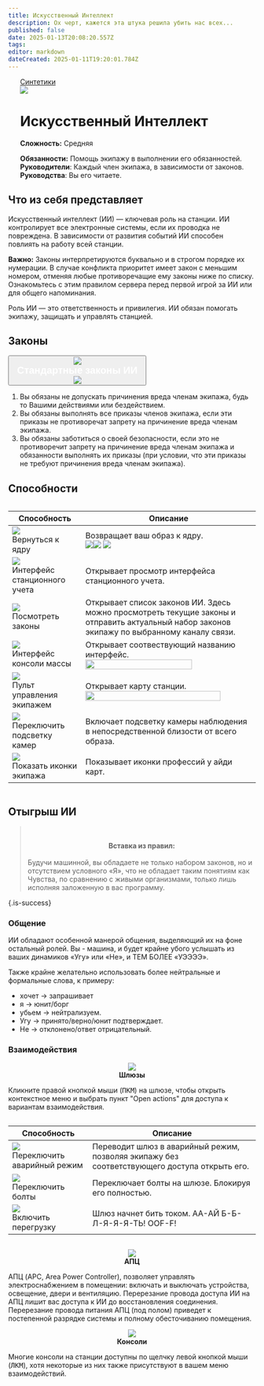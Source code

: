 ```yaml
---
title: Искусственный Интеллект
description: Ох черт, кажется эта штука решила убить нас всех...
published: false
date: 2025-01-13T20:08:20.557Z
tags: 
editor: markdown
dateCreated: 2025-01-11T19:20:01.784Z
---
```


<div style="display: flex; justify-content: center;">
  <div class="roles-passport sint">
    <div class="title sint"><a href="/roles/synthetics" class="is-internal-link is-valid-page">Синтетики</a></div>
    <div>
      <div><div><img src="/roles/jobai.gif"></div></div>
      <div>
        <div id="ai-info">
          <h1 id="пии" class="toc-header"><a></a> Искусственный Интеллект</h1>
          <p><strong>Сложность:</strong> Средняя</p>
          <strong>Обязанности:</strong> Помощь экипажу в выполнении его обязанностей.<br>
          <b>Руководители</b>: Каждый член экипажа, в зависимости от законов.<br>
          <b>Руководства</b>: Вы его читаете.
        </div>
      </div>
    </div>
  </div>
</div>

## Что из себя представляет 

Искусственный интеллект (ИИ) — ключевая роль на станции. ИИ контролирует все электронные системы, если их проводка не повреждена.  В зависимости от развития событий ИИ способен повлиять на работу всей станции.

**Важно:** Законы интерпретируются буквально и в строгом порядке их нумерации. В случае конфликта приоритет имеет закон с меньшим номером, отменяя любые противоречащие ему законы ниже по списку.  Ознакомьтесь с этим правилом сервера перед первой игрой за ИИ или для общего напоминания.

Роль ИИ — это ответственность и привилегия.  ИИ обязан помогать экипажу, защищать и управлять станцией. 


## Законы 


<button type="button" class="collapsible">
    <img src="/roles/synthetics/ai_/aiscreenblue.gif">
    <h2 style="color: white; margin: 0 10px;">Стандартные законы ИИ</h2>
    <img src="/roles/synthetics/ai_/aiscreenblue.gif">
</button>
<div class="content">
<ol>
  <li>Вы обязаны не допускать причинения вреда членам экипажа, будь то Вашими действиями или бездействием.</li>
  <li>Вы обязаны выполнять все приказы членов экипажа, если эти приказы не противоречат запрету на причинение вреда членам экипажа.</li>
  <li>Вы обязаны заботиться о своей безопасности, если это не противоречит запрету на причинение вреда членам экипажа и обязанности выполнять их приказы (при условии, что эти приказы не требуют причинения вреда членам экипажа).</li>
</ol>
</div>

## Способности 

<center style="overflow-x: auto">
  <table class="pai" id="ai-table">
    <thead>
      <tr>
        <th>Способность</th>
        <th>Описание</th>
      </tr>
    </thead>
    <tbody>
      <tr>
        <td><img src="/roles/synthetics/ai_/ai_core.png"><br>Вернуться к ядру</td>
        <td>Возвращает ваш образ к ядру. <br><img src="/roles/synthetics/ai_/image_ai.png"><img src="/roles/synthetics/ai_/hand.png"> <img src="/roles/jobai.gif"></td>
      </tr>
      <tr>
        <td><img src="/roles/synthetics/ai_/station_records.png"><br>Интерфейс станционного учета</td>
        <td>Открывает просмотр интерфейса станционного учета.</td>
      </tr>
      <tr>
        <td><img src="/roles/synthetics/ai_/state_laws.png"><br>Посмотреть законы</td>
        <td>Открывает список законов ИИ. Здесь можно просмотреть текущие законы и отправить актуальный набор законов экипажу по выбранному каналу связи. </td>
      </tr>
      <tr>
        <td><img src="/roles/synthetics/ai_/mass_scanner.png"><br>Интерфейс консоли массы</td>
        <td>Открывает соотвествующий названию интерфейс.<br><img style="width: 80%" src="/roles/synthetics/ai_/mass.png"></td>
      </tr>
      <tr>
        <td><img src="/roles/synthetics/ai_/хуйня"><br>Пульт управления экипажем</td>
        <td>Открывает карту станции.<br><img style="width: 90%" src="/roles/synthetics/ai_/station.png"></td>
      </tr>
      <tr>
        <td><img src="/roles/synthetics/ai_/camera_light.png"><br>Переключить подсветку камер</td>
        <td>Включает подсветку камеры наблюдения в непосредственной близости от всего образа.</td>
      </tr>
      <tr>
        <td><img src="/roles/synthetics/ai_/captain.png"><br>Показать иконки экипажа</td>
        <td>Показывает иконки профессий у айди карт. </td>
      </tr>
    </tbody>
  </table>
</center>

## Отыгрыш ИИ

> <br><center><b>Вставка из правил:</b></center><br>Будучи машинной, вы обладаете не только набором законов, но и отсутствием условного «Я», что не обладает таким понятиям как Чувства, по сравнению с живыми организмами, только лишь исполняя заложенную в вас программу.

{.is-success}

### Общение

ИИ обладают особенной манерой общения, выделяющий их на фоне остальный ролей. Вы - машина, и будет крайне убого услышать из ваших динамиков «Угу» или «Не», и ТЕМ БОЛЕЕ «УЭЭЭЭ».

Также крайне желательно использовать более нейтральные и формальные слова, к примеру:
-  хочет -> запрашивает
-  я -> юнит/борг
-  убьем -> нейтрализуем.
-  Угу -> принято/верно/юнит подтверждает.
-  Не -> отклонено/ответ отрицательный.

### Взаимодействия
<p>
<center> <img src="/roles/synthetics/ai_/command-door.png"></center>
  <center><b>Шлюзы</b></center>

Кликните правой кнопкой мыши (<kbd>ПКМ</kbd>) на шлюзе, чтобы открыть контекстное меню и выбрать пункт "Open actions" для доступа к вариантам взаимодействия.


<center style="overflow-x: auto">
  <table class="pai" id="ai-table">
    <thead>
      <tr>
        <th>Способность</th>
        <th>Описание</th>
      </tr>
    </thead>
    <tbody>
      <tr>
        <td><img src="/roles/synthetics/ai_/emergency_on.png"><br>Переключить аварийный режим</td>
        <td>Переводит шлюз в аварийный режим, позволяя экипажу без соответствующего доступа открыть его.</td>
      </tr>
      <tr>
        <td><img src="/roles/synthetics/ai_/bolt_door.png"><br>Переключить болты</td>
        <td>Переключает болты на шлюзе. Блокируя его полностью.</td>
      </tr>
      <tr>
        <td><img src="/roles/synthetics/ai_/door_overcharge_on.png"><br>Включить перегрузку</td>
        <td>Шлюз начнет бить током. АА-АЙ Б-Б-Л-Я-Я-Я-ТЬ! OOF-F!</td>
      </tr>
    </tbody>
  </table>
</center>

<p>
<center> <img src="/roles/synthetics/ai_/apc.gif"></center>
  <center><b>АПЦ</b></center>

АПЦ (APC, Area Power Controller), позволяет управлять электроснабжением в помещении: включать и выключать устройства, освещение, двери и вентиляцию.  Перерезание провода доступа ИИ на АПЦ лишит вас доступа к ИИ до восстановления соединения. Перерезание провода питания АПЦ (под полом) приведет к постепенной разрядке системы и полному обесточиванию помещения. 


<p>
<center> <img src="/roles/synthetics/ai_/research_console.png"></center>
  <center><b>Консоли</b></center>

Многие консоли на станции доступны по щелчку левой кнопкой мыши (<kbd>ЛКМ</kbd>),  хотя некоторые из них также присутствуют в вашем меню взаимодействий.

<div class="table"></div>